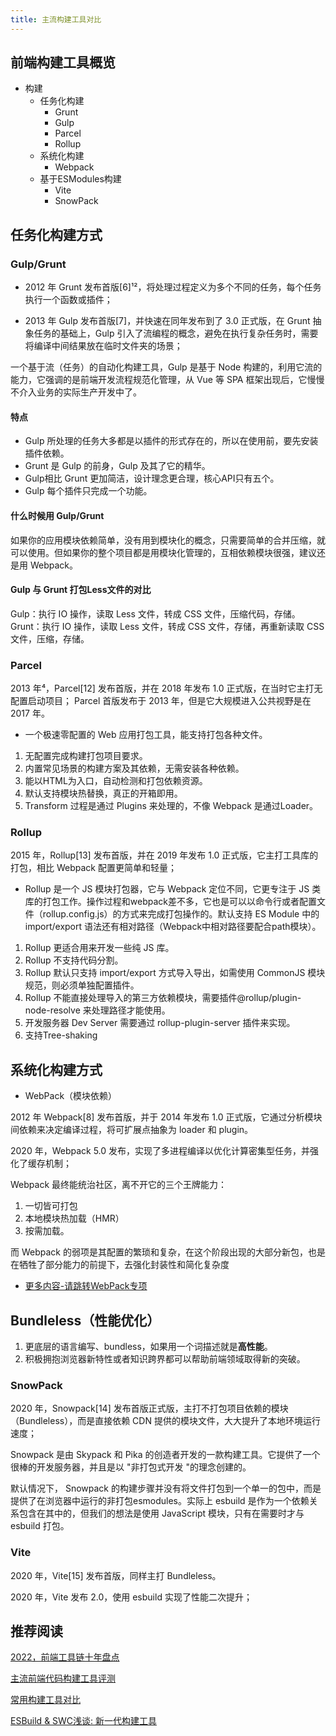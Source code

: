 ```yaml
---
title: 主流构建工具对比
---
```


## 前端构建工具概览

- 构建
  - 任务化构建
    - Grunt
    - Gulp
    - Parcel
    - Rollup
  - 系统化构建
    - Webpack
  - 基于ESModules构建
    - Vite
    - SnowPack

## 任务化构建方式

### Gulp/Grunt

- 2012 年 Grunt 发布首版[6]¹²，将处理过程定义为多个不同的任务，每个任务执行一个函数或插件；

- 2013 年 Gulp 发布首版[7]，并快速在同年发布到了 3.0 正式版，在 Grunt 抽象任务的基础上，Gulp 引入了流编程的概念，避免在执行复杂任务时，需要将编译中间结果放在临时文件夹的场景；

一个基于流（任务）的自动化构建工具，Gulp 是基于 Node 构建的，利用它流的能力，它强调的是前端开发流程规范化管理，从 Vue 等 SPA 框架出现后，它慢慢不介入业务的实际生产开发中了。

#### 特点

- Gulp 所处理的任务大多都是以插件的形式存在的，所以在使用前，要先安装插件依赖。
- Grunt 是 Gulp 的前身，Gulp 及其了它的精华。
- Gulp相比 Grunt 更加简洁，设计理念更合理，核心API只有五个。
- Gulp 每个插件只完成一个功能。

#### 什么时候用 Gulp/Grunt

如果你的应用模块依赖简单，没有用到模块化的概念，只需要简单的合并压缩，就可以使用。但如果你的整个项目都是用模块化管理的，互相依赖模块很强，建议还是用 Webpack。

#### Gulp 与 Grunt 打包Less文件的对比

Gulp：执行 IO 操作，读取 Less 文件，转成 CSS 文件，压缩代码，存储。
Grunt：执行 IO 操作，读取 Less 文件，转成 CSS 文件，存储，再重新读取 CSS 文件，压缩，存储。

### Parcel

2013 年⁴，Parcel[12] 发布首版，并在 2018 年发布 1.0 正式版，在当时它主打无配置启动项目；
Parcel 首版发布于 2013 年，但是它大规模进入公共视野是在 2017 年。

- 一个极速零配置的 Web 应用打包工具，能支持打包各种文件。

1. 无配置完成构建打包项目要求。
2. 内置常见场景的构建方案及其依赖，无需安装各种依赖。
3. 能以HTML为入口，自动检测和打包依赖资源。
4. 默认支持模块热替换，真正的开箱即用。
5. Transform 过程是通过 Plugins 来处理的，不像 Webpack 是通过Loader。

### Rollup

2015 年，Rollup[13] 发布首版，并在 2019 年发布 1.0 正式版，它主打工具库的打包，相比 Webpack 配置更简单和轻量；

- Rollup 是一个 JS 模块打包器，它与 Webpack 定位不同，它更专注于 JS 类库的打包工作。操作过程和webpack差不多，它也是可以以命令行或者配置文件（rollup.config.js）的方式来完成打包操作的。默认支持 ES Module 中的 import/export 语法还有相对路径（Webpack中相对路径要配合path模块）。

1. Rollup 更适合用来开发一些纯 JS 库。
2. Rollup 不支持代码分割。
3. Rollup 默认只支持 import/export 方式导入导出，如需使用 CommonJS 模块规范，则必须单独配置插件。
4. Rollup 不能直接处理导入的第三方依赖模块，需要插件@rollup/plugin-node-resolve 来处理路径才能使用。
5. 开发服务器 Dev Server 需要通过 rollup-plugin-server 插件来实现。
6. 支持Tree-shaking

## 系统化构建方式

- WebPack（模块依赖）

2012 年 Webpack[8] 发布首版，并于 2014 年发布 1.0 正式版，它通过分析模块间依赖来决定编译过程，将可扩展点抽象为 loader 和 plugin。

2020 年，Webpack 5.0 发布，实现了多进程编译以优化计算密集型任务，并强化了缓存机制；

Webpack 最终能统治社区，离不开它的三个王牌能力：

1. 一切皆可打包
2. 本地模块热加载（HMR）
3. 按需加载。

而 Webpack 的弱项是其配置的繁琐和复杂，在这个阶段出现的大部分新包，也是在牺牲了部分能力的前提下，去强化封装性和简化复杂度

- [更多内容-请跳转WebPack专项](http://www.ffbig.com/19-Webpack/00-webpack%E5%9F%BA%E7%A1%80.html#webpack-%E6%98%AF%E4%BB%80%E4%B9%88)

## Bundleless（性能优化）

1. 更底层的语言编写、bundless，如果用一个词描述就是**高性能**。
2. 积极拥抱浏览器新特性或者知识跨界都可以帮助前端领域取得新的突破。

### SnowPack

2020 年，Snowpack[14] 发布首版正式版，主打不打包项目依赖的模块（Bundleless），而是直接依赖 CDN 提供的模块文件，大大提升了本地环境运行速度；

Snowpack 是由 Skypack 和 Pika 的创造者开发的一款构建工具。它提供了一个很棒的开发服务器，并且是以 "非打包式开发 "的理念创建的。

默认情况下， Snowpack 的构建步骤并没有将文件打包到一个单一的包中，而是提供了在浏览器中运行的非打包esmodules。实际上 esbuild 是作为一个依赖关系包含在其中的，但我们的想法是使用 JavaScript 模块，只有在需要时才与 esbuild 打包。


### Vite

2020 年，Vite[15] 发布首版，同样主打 Bundleless。

2020 年，Vite 发布 2.0，使用 esbuild 实现了性能二次提升；





## 推荐阅读

[2022，前端工具链十年盘点](https://mp.weixin.qq.com/s?__biz=Mzg4MjE5OTI4Mw==&mid=2247490237&idx=1&sn=363a5853432edefb10e51f6076469457&scene=21#wechat_redirect)

[主流前端代码构建工具评测](https://juejin.cn/post/6954891826604015630#heading-2)

[常用构建工具对比](https://mp.weixin.qq.com/s/L5CWnkGuRuq-VV0ZUshlkg)

[ESBuild & SWC浅谈: 新一代构建工具](https://juejin.cn/post/7091655236938366989)
